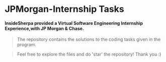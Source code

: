 # JPMorgan-Internship Tasks

#### InsideSherpa provided a Virtual Software Engineering Internship Experience,with JP Morgan & Chase.

> The repository contains the solutions to the coding tasks given in the program.

> Feel free to explore the files and do 'star' the repository! Thank you :)
